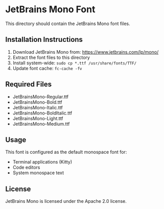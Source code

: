 # JetBrains Mono Font

This directory should contain the JetBrains Mono font files.

## Installation Instructions

1. Download JetBrains Mono from: https://www.jetbrains.com/lp/mono/
2. Extract the font files to this directory
3. Install system-wide: `sudo cp *.ttf /usr/share/fonts/TTF/`
4. Update font cache: `fc-cache -fv`

## Required Files

- JetBrainsMono-Regular.ttf
- JetBrainsMono-Bold.ttf
- JetBrainsMono-Italic.ttf
- JetBrainsMono-BoldItalic.ttf
- JetBrainsMono-Light.ttf
- JetBrainsMono-Medium.ttf

## Usage

This font is configured as the default monospace font for:
- Terminal applications (Kitty)
- Code editors
- System monospace text

## License

JetBrains Mono is licensed under the Apache 2.0 license.